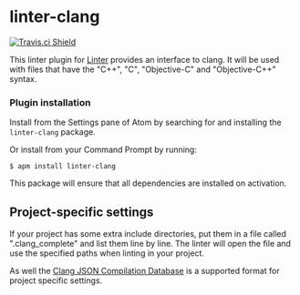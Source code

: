# linter-clang

[![Travis.ci Shield](https://img.shields.io/travis/AtomLinter/linter-clang.svg?style=flat-square)](https://travis-ci.org/AtomLinter/linter-clang)

This linter plugin for [Linter](https://github.com/AtomLinter/Linter) provides an interface to clang. It will be used with files that have the "C++", "C", "Objective-C" and "Objective-C++" syntax.

### Plugin installation
Install from the Settings pane of Atom by searching for and installing the `linter-clang` package.

Or install from your Command Prompt by running:
```
$ apm install linter-clang
```

This package will ensure that all dependencies are installed on activation.

## Project-specific settings
If your project has some extra include directories, put them in a file called ".clang_complete" and list them line by line.
The linter will open the file and use the specified paths when linting in your project.

As well the [Clang JSON Compilation Database](http://clang.llvm.org/docs/JSONCompilationDatabase.html) is a supported format for project specific settings.

